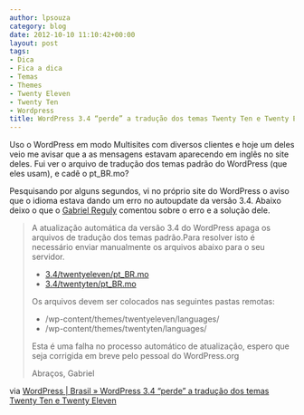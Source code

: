 ```yaml
---
author: lpsouza
category: blog
date: 2012-10-10 11:10:42+00:00
layout: post
tags:
- Dica
- Fica a dica
- Temas
- Themes
- Twenty Eleven
- Twenty Ten
- Wordpress
title: WordPress 3.4 “perde” a tradução dos temas Twenty Ten e Twenty Eleven
---
```


Uso o WordPress em modo Multisites com diversos clientes e hoje um deles veio me avisar que a as mensagens estavam aparecendo em inglês no site deles. Fui ver o arquivo de tradução dos temas padrão do WordPress (que eles usam), e cadê o pt_BR.mo?

Pesquisando por alguns segundos, vi no próprio site do WordPress o aviso que o idioma estava dando um erro no autoupdate da versão 3.4. Abaixo deixo o que o [Gabriel Reguly](http://omniwp.com.br/) comentou sobre o erro e a solução dele.

> A atualização automática da versão 3.4 do WordPress apaga os arquivos de tradução dos temas padrão.Para resolver isto é necessário enviar manualmente os arquivos abaixo para o seu servidor.
>
> * [3.4/twentyeleven/pt_BR.mo](http://svn.automattic.com/wordpress-i18n/pt_BR/tags/3.4/twentyeleven/pt_BR.mo)
> * [3.4/twentyten/pt_BR.mo](http://svn.automattic.com/wordpress-i18n/pt_BR/tags/3.4/twentyten/pt_BR.mo)
>
> Os arquivos devem ser colocados nas seguintes pastas remotas:
>
> * /wp-content/themes/twentyeleven/languages/
> * /wp-content/themes/twentyten/languages/
>
> Esta é uma falha no processo automático de atualização, espero que seja corrigida em breve pelo pessoal do WordPress.org
>
> Abraços,
> Gabriel

via [WordPress | Brasil » WordPress 3.4 “perde” a tradução dos temas Twenty Ten e Twenty Eleven](http://br.wordpress.org/2012/06/18/wordpress-3-4-perde-a-traducao-dos-temas-twenty-ten-e-twenty-eleven/)